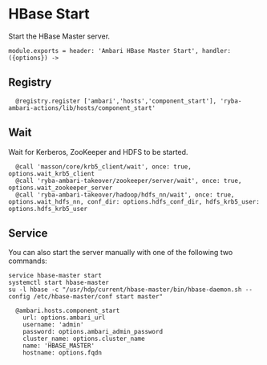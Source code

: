 
# HBase Start

Start the HBase Master server.

    module.exports = header: 'Ambari HBase Master Start', handler: ({options}) ->

## Registry

      @registry.register ['ambari','hosts','component_start'], 'ryba-ambari-actions/lib/hosts/component_start'

## Wait

Wait for Kerberos, ZooKeeper and HDFS to be started.

      @call 'masson/core/krb5_client/wait', once: true, options.wait_krb5_client
      @call 'ryba-ambari-takeover/zookeeper/server/wait', once: true, options.wait_zookeeper_server
      @call 'ryba-ambari-takeover/hadoop/hdfs_nn/wait', once: true, options.wait_hdfs_nn, conf_dir: options.hdfs_conf_dir, hdfs_krb5_user: options.hdfs_krb5_user

## Service

You can also start the server manually with one of the following two commands:

```
service hbase-master start
systemctl start hbase-master
su -l hbase -c "/usr/hdp/current/hbase-master/bin/hbase-daemon.sh --config /etc/hbase-master/conf start master"
```

      @ambari.hosts.component_start
        url: options.ambari_url
        username: 'admin'
        password: options.ambari_admin_password
        cluster_name: options.cluster_name
        name: 'HBASE_MASTER'
        hostname: options.fqdn

